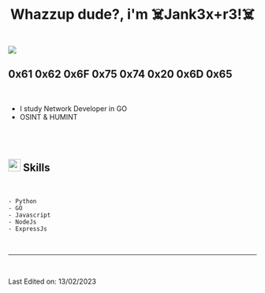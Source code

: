
<h1 align="center"><b>Whazzup dude?, i'm ☠️Jank3x+r3!☠️ </b></h1>


<br>
	
<img align="center" src="https://media.giphy.com/media/mThWdsGUAqZkVtA3oG/giphy.gif">


<br>


##  **0x61 0x62 0x6F 0x75 0x74 0x20 0x6D 0x65**

<br>

- I study Network Developer in GO
- OSINT & HUMINT


<br>
<br>






## <img src="https://media2.giphy.com/media/QssGEmpkyEOhBCb7e1/giphy.gif?cid=ecf05e47a0n3gi1bfqntqmob8g9aid1oyj2wr3ds3mg700bl&rid=giphy.gif" width ="25"><b> Skills</b>
<br>

<p align="center">


    
    - Python
    - GO
    - Javascript 
    - NodeJs
    - ExpressJs
    

</p>

<br>

-----

<br>





Last Edited on: 13/02/2023
